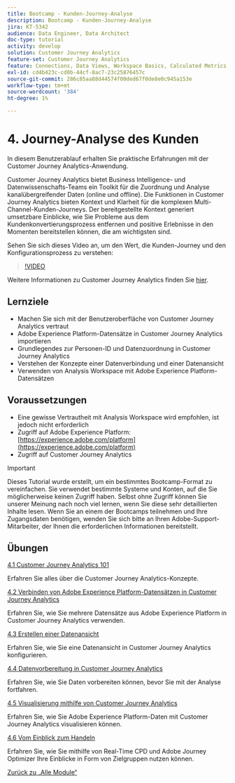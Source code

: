 ```yaml
---
title: Bootcamp - Kunden-Journey-Analyse
description: Bootcamp - Kunden-Journey-Analyse
jira: KT-5342
audience: Data Engineer, Data Architect
doc-type: tutorial
activity: develop
solution: Customer Journey Analytics
feature-set: Customer Journey Analytics
feature: Connections, Data Views, Workspace Basics, Calculated Metrics, Visualizations, Audiences
exl-id: cd4b423c-cd0b-44cf-8ac7-23c25876457c
source-git-commit: 286c85aa88d44574f00ded67f0de8e0c945a153e
workflow-type: tm+mt
source-wordcount: '384'
ht-degree: 1%

---
```


# 4. Journey-Analyse des Kunden

In diesem Benutzerablauf erhalten Sie praktische Erfahrungen mit der Customer Journey Analytics-Anwendung.

Customer Journey Analytics bietet Business Intelligence- und Datenwissenschafts-Teams ein Toolkit für die Zuordnung und Analyse kanalübergreifender Daten (online und offline). Die Funktionen in Customer Journey Analytics bieten Kontext und Klarheit für die komplexen Multi-Channel-Kunden-Journeys. Der bereitgestellte Kontext generiert umsetzbare Einblicke, wie Sie Probleme aus dem Kundenkonvertierungsprozess entfernen und positive Erlebnisse in den Momenten bereitstellen können, die am wichtigsten sind.

Sehen Sie sich dieses Video an, um den Wert, die Kunden-Journey und den Konfigurationsprozess zu verstehen:

>[!VIDEO](https://video.tv.adobe.com/v/327188?quality=12&learn=on&enablevpops)

Weitere Informationen zu Customer Journey Analytics finden Sie [hier](https://spark.adobe.com/page/t62eiRu9l6iWJ/).

## Lernziele

- Machen Sie sich mit der Benutzeroberfläche von Customer Journey Analytics vertraut
- Adobe Experience Platform-Datensätze in Customer Journey Analytics importieren
- Grundlegendes zur Personen-ID und Datenzuordnung in Customer Journey Analytics
- Verstehen der Konzepte einer Datenverbindung und einer Datenansicht
- Verwenden von Analysis Workspace mit Adobe Experience Platform-Datensätzen

## Voraussetzungen

- Eine gewisse Vertrautheit mit Analysis Workspace wird empfohlen, ist jedoch nicht erforderlich
- Zugriff auf Adobe Experience Platform: [https://experience.adobe.com/platform](https://experience.adobe.com/platform)
- Zugriff auf Customer Journey Analytics

>[!IMPORTANT]
>
>Dieses Tutorial wurde erstellt, um ein bestimmtes Bootcamp-Format zu vereinfachen. Sie verwendet bestimmte Systeme und Konten, auf die Sie möglicherweise keinen Zugriff haben. Selbst ohne Zugriff können Sie unserer Meinung nach noch viel lernen, wenn Sie diese sehr detaillierten Inhalte lesen. Wenn Sie an einem der Bootcamps teilnehmen und Ihre Zugangsdaten benötigen, wenden Sie sich bitte an Ihren Adobe-Support-Mitarbeiter, der Ihnen die erforderlichen Informationen bereitstellt.

## Übungen

[4.1 Customer Journey Analytics 101](./ex1.md)

Erfahren Sie alles über die Customer Journey Analytics-Konzepte.

[4.2 Verbinden von Adobe Experience Platform-Datensätzen in Customer Journey Analytics](./ex2.md)

Erfahren Sie, wie Sie mehrere Datensätze aus Adobe Experience Platform in Customer Journey Analytics verwenden.

[4.3 Erstellen einer Datenansicht](./ex3.md)

Erfahren Sie, wie Sie eine Datenansicht in Customer Journey Analytics konfigurieren.

[4.4 Datenvorbereitung in Customer Journey Analytics](./ex4.md)

Erfahren Sie, wie Sie Daten vorbereiten können, bevor Sie mit der Analyse fortfahren.

[4.5 Visualisierung mithilfe von Customer Journey Analytics](./ex5.md)

Erfahren Sie, wie Sie Adobe Experience Platform-Daten mit Customer Journey Analytics visualisieren können.

[4.6 Vom Einblick zum Handeln](./ex6.md)

Erfahren Sie, wie Sie mithilfe von Real-Time CPD und Adobe Journey Optimizer Ihre Einblicke in Form von Zielgruppen nutzen können.

[Zurück zu „Alle Module“](../../overview.md)
